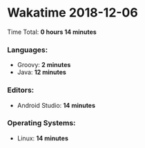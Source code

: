 # Wakatime 2018-12-06

Time Total: **0 hours 14 minutes**

### Languages:
- Groovy: **2 minutes** 
- Java: **12 minutes** 

### Editors:
- Android Studio: **14 minutes** 

### Operating Systems:
- Linux: **14 minutes** 

